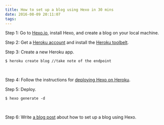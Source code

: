 ```yaml
---
title: How to set up a blog using Hexo in 30 mins
date: 2016-08-09 20:11:07
tags: 
---
```

Step 1: 
Go to [Hexo.io](https://hexo.io/), install Hexo, and create a blog on your local machine.
<br>

Step 2:
Get a [Heroku account](https://id.heroku.com/login) and install the [Heroku toolbelt](https://toolbelt.heroku.com/).
<br>

Step 3: 
Create a new Heroku app.
```
$ heroku create blog //take note of the endpoint
```
<br>

Step 4: 
Follow the instructions for [deploying Hexo on Heroku](https://hexo.io/docs/deployment.html#Heroku).
<br>

Step 5: 
Deploy.
```
$ hexo generate -d
```
<br>

Step 6: 
Write [a blog post](#) about how to set up a blog using Hexo.